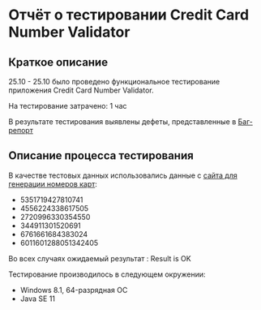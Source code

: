 # Отчёт о тестировании Credit Card Number Validator

## Краткое описание

25.10 - 25.10 было проведено функциональное тестирование приложения Credit Card Number Validator.

На тестирование затрачено: 1 час

В результате тестирования выявлены дефеты, представленные в [Баг-репорт](https://github.com/Shurkovalina/Java1.2/issues/1)

## Описание процесса тестирования

В качестве тестовых данных использовались данные с [сайта для генерации номеров карт](https://www.freeformatter.com/credit-card-number-generator-validator.html):
* 5351719427810741
* 4556224338617505
* 2720996330354550
* 344911301520691
* 6761661684383024
* 6011601288051342405

Во всех случаях ожидаемый результат : Result is OK

Тестирование производилось в следующем окружении:
* Windows 8.1, 64-разрядная ОС
* Java SE 11